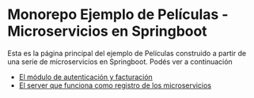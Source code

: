 
# Monorepo Ejemplo de Películas - Microservicios en Springboot

Esta es la página principal del ejemplo de Películas construido a partir de una serie de microservicios en Springboot. Podés ver a continuación

- [El módulo de autenticación y facturación](./peliculas-microservice-auth/README.md)
- [El server que funciona como registro de los microservicios](./peliculas-microservice-registry/README.md)

